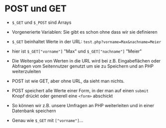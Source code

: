 # POST und GET

- `$_GET` und `$_POST` sind Arrays

- Vorgenerierte Variablen: Sie gibt es schon ohne dass wir sie definieren

- `$_GET` beinhaltet Werte in der URL: `test.php?vorname=Max&nachname=Meier`

- hier ist `$_GET["vorname"]` "Max" und `$_GET["nachname"]` "Meier"

- Die Weitergabe von Werten in die URL wird bei z.B. Eingabeflächen oder Abfragen vom Seitennutzer genutzt um sie zu Speichern und an PHP weiterzuleiten

- POST ist wie GET, aber ohne URL, da sieht man nichts.

- POST speichert alle Werte einer Form, in der man auf einen `submit` Knopf drückt oder generell eine `<form>` abschickt

- So können wir z.B. unsere Umfragen an PHP weiterleiten und in einer Datenbank speichern

- Genau wie `$_GET` mit `["vorname"]`...
